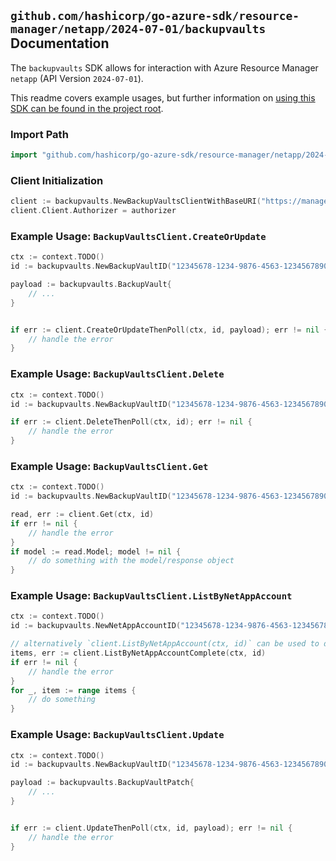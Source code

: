 
## `github.com/hashicorp/go-azure-sdk/resource-manager/netapp/2024-07-01/backupvaults` Documentation

The `backupvaults` SDK allows for interaction with Azure Resource Manager `netapp` (API Version `2024-07-01`).

This readme covers example usages, but further information on [using this SDK can be found in the project root](https://github.com/hashicorp/go-azure-sdk/tree/main/docs).

### Import Path

```go
import "github.com/hashicorp/go-azure-sdk/resource-manager/netapp/2024-07-01/backupvaults"
```


### Client Initialization

```go
client := backupvaults.NewBackupVaultsClientWithBaseURI("https://management.azure.com")
client.Client.Authorizer = authorizer
```


### Example Usage: `BackupVaultsClient.CreateOrUpdate`

```go
ctx := context.TODO()
id := backupvaults.NewBackupVaultID("12345678-1234-9876-4563-123456789012", "example-resource-group", "netAppAccountName", "backupVaultName")

payload := backupvaults.BackupVault{
	// ...
}


if err := client.CreateOrUpdateThenPoll(ctx, id, payload); err != nil {
	// handle the error
}
```


### Example Usage: `BackupVaultsClient.Delete`

```go
ctx := context.TODO()
id := backupvaults.NewBackupVaultID("12345678-1234-9876-4563-123456789012", "example-resource-group", "netAppAccountName", "backupVaultName")

if err := client.DeleteThenPoll(ctx, id); err != nil {
	// handle the error
}
```


### Example Usage: `BackupVaultsClient.Get`

```go
ctx := context.TODO()
id := backupvaults.NewBackupVaultID("12345678-1234-9876-4563-123456789012", "example-resource-group", "netAppAccountName", "backupVaultName")

read, err := client.Get(ctx, id)
if err != nil {
	// handle the error
}
if model := read.Model; model != nil {
	// do something with the model/response object
}
```


### Example Usage: `BackupVaultsClient.ListByNetAppAccount`

```go
ctx := context.TODO()
id := backupvaults.NewNetAppAccountID("12345678-1234-9876-4563-123456789012", "example-resource-group", "netAppAccountName")

// alternatively `client.ListByNetAppAccount(ctx, id)` can be used to do batched pagination
items, err := client.ListByNetAppAccountComplete(ctx, id)
if err != nil {
	// handle the error
}
for _, item := range items {
	// do something
}
```


### Example Usage: `BackupVaultsClient.Update`

```go
ctx := context.TODO()
id := backupvaults.NewBackupVaultID("12345678-1234-9876-4563-123456789012", "example-resource-group", "netAppAccountName", "backupVaultName")

payload := backupvaults.BackupVaultPatch{
	// ...
}


if err := client.UpdateThenPoll(ctx, id, payload); err != nil {
	// handle the error
}
```
